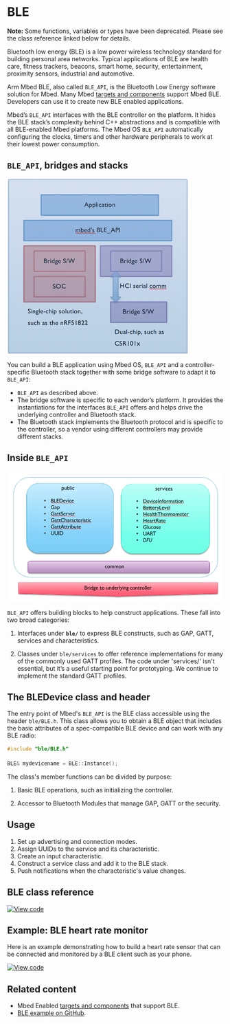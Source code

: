 # BLE

<span class="notes">**Note:** Some functions, variables or types have been deprecated. Please see the class reference linked below for details.</span>

Bluetooth low energy (BLE) is a low power wireless technology standard for building personal area networks. Typical applications of BLE are health care, fitness trackers, beacons, smart home, security, entertainment, proximity sensors, industrial and automotive.

Arm Mbed BLE, also called `BLE_API`, is the Bluetooth Low Energy software solution for Mbed. Many Mbed [targets and components](https://os.mbed.com/platforms/?mbed-enabled=15&connectivity=3) support Mbed BLE. Developers can use it to create new BLE enabled applications.

Mbed’s `BLE_API` interfaces with the BLE controller on the platform. It hides the BLE stack’s complexity behind C++ abstractions and is compatible with all BLE-enabled Mbed platforms. The Mbed OS `BLE_API` automatically configuring the clocks, timers and other hardware peripherals to work at their lowest power consumption.

## `BLE_API`, bridges and stacks

<span class="images">![](../../images/BLEDiagram.png)</span>

You can build a BLE application using Mbed OS, `BLE_API` and a controller-specific Bluetooth stack together with some bridge software to adapt it to `BLE_API`:

- `BLE_API` as described above.
- The bridge software is specific to each vendor’s platform. It provides the instantiations for the interfaces `BLE_API` offers and helps drive the underlying controller and Bluetooth stack.
- The Bluetooth stack implements the Bluetooth protocol and is specific to the controller, so a vendor using different controllers may provide different stacks.

## Inside `BLE_API`

<span class="images">![](../../images/Inside_API.png)</span>

`BLE_API` offers building blocks to help construct applications. These fall into two broad categories:

1. Interfaces under **`ble/`** to express BLE constructs, such as GAP, GATT, services and characteristics.

1. Classes under `ble/services` to offer reference implementations for many of the commonly used GATT profiles. The code under 'services/' isn't essential, but it’s a useful starting point for prototyping. We continue to implement the standard GATT profiles.

## The BLEDevice class and header

The entry point of Mbed's `BLE_API` is the BLE class accessible using the header `ble/BLE.h`. This class allows you to obtain a BLE object that includes the basic attributes of a spec-compatible BLE device and can work with any BLE radio:

```c TODO
#include "ble/BLE.h"

BLE& mydevicename = BLE::Instance();
```

The class's member functions can be divided by purpose:

1. Basic BLE operations, such as initializing the controller.

1. Accessor to Bluetooth Modules that manage GAP, GATT or the security.

## Usage

1. Set up advertising and connection modes.
1. Assign UUIDs to the service and its characteristic.
1. Create an input characteristic.
1. Construct a service class and add it to the BLE stack.
1. Push notifications when the characteristic's value changes.

## BLE class reference

[![View code](https://www.mbed.com/embed/?type=library)](https://os.mbed.com/docs/mbed-os/development/mbed-os-api-doxy/class_b_l_e.html)

## Example: BLE heart rate monitor

Here is an example demonstrating how to build a heart rate sensor that can be connected and monitored by a BLE client such as your phone.

[![View code](https://www.mbed.com/embed/?url=https://github.com/ARMmbed/mbed-os-example-ble/blob/master/BLE_HeartRate/source)](https://github.com/ARMmbed/mbed-os-example-ble/blob/mbed-os-5.15/BLE_HeartRate/source/main.cpp)

## Related content

- Mbed Enabled [targets and components](https://os.mbed.com/platforms/?mbed-enabled=15&connectivity=3) that support BLE.
- [BLE example on GitHub](https://github.com/ARMmbed/mbed-os-example-ble/).
